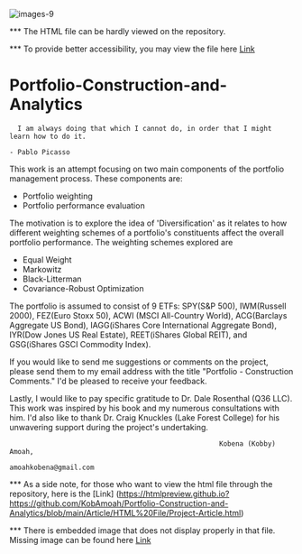 ![images-9](https://user-images.githubusercontent.com/108365002/203464048-ebcd4f70-dd77-4361-9836-1c992785cf43.jpeg)

*** The HTML file can be hardly viewed on the repository.

*** To provide better accessibility, you may view the file here [Link](https://rpubs.com/KobAmoah/980806)

# Portfolio-Construction-and-Analytics
      I am always doing that which I cannot do, in order that I might learn how to do it.
                                                                            - Pablo Picasso
                                                                                                                                                                                                             
 This work is an attempt focusing on two main components of the portfolio management process. These components are:
   - Portfolio weighting
   - Portfolio performance evaluation
   
 The motivation is to explore the idea of 'Diversification' as it relates to how different weighting schemes of a portfolio's constituents affect the overall portfolio performance. The weighting schemes explored are
   - Equal Weight
   - Markowitz
   - Black-Litterman
   - Covariance-Robust Optimization
   
 The portfolio is assumed to consist of 9 ETFs: SPY(S&P 500), IWM(Russell 2000), FEZ(Euro Stoxx 50), ACWI (MSCI All-Country World), ACG(Barclays Aggregate US Bond), IAGG(iShares Core  International Aggregate Bond), IYR(Dow Jones US Real Estate), REET(iShares Global REIT), and GSG(iShares GSCI Commodity Index).
    
 If you would like to send me suggestions or comments on the project, please send them to my email address with the title "Portfolio - Construction Comments." I'd be pleased to receive your feedback. 
 
 Lastly, I would like to pay specific gratitude to Dr. Dale Rosenthal (Q36 LLC). This work was inspired by his book and my numerous consultations with him. I'd also like to thank Dr. Craig Knuckles (Lake Forest College) for his unwavering support during the project's undertaking.
 
 
                                                        Kobena (Kobby) Amoah,
                                                        amoahkobena@gmail.com


*** As a side note, for those who want to view the html file through the repository, here is the [Link] (https://htmlpreview.github.io?https://github.com/KobAmoah/Portfolio-Construction-and-Analytics/blob/main/Article/HTML%20File/Project-Article.html)

*** There is embedded image that does not display properly in that file. Missing image can be found here [Link](https://github.com/KobAmoah/Portfolio-Construction-and-Analytics/blob/main/Article/HTML%20File/Cumulated-Returns-Chart.png)

